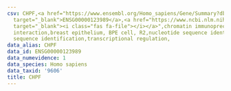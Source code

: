 ```yaml
---
csv: CHPF,<a href="https://www.ensembl.org/Homo_sapiens/Gene/Summary?db=core;g=ENSG00000123989"
  target="_blank">ENSG00000123989</a>,<a href="https://www.ncbi.nlm.nih.gov/pubmed/22863008"
  target="_blank"><i class="fas fa-file"></i></a>",chromatin immunoprecipitation assay,direct
  interaction,breast epithelium, BPE cell, R2,nucleotide sequence identification,nucleotide
  sequence identification,transcriptional regulation,
data_alias: CHPF
data_id: ENSG00000123989
data_numevidence: 1
data_species: Homo sapiens
data_taxid: '9606'
title: CHPF
---
```

